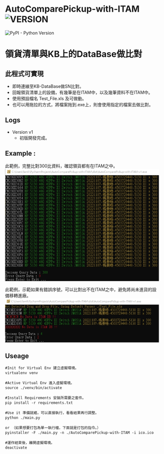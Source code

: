 # AutoComparePickup-with-ITAM ![VERSION](https://img.shields.io/badge/Version-1-green.svg)
![PyPI - Python Version](https://img.shields.io/pypi/pyversions/Django.svg)
# 領貨清單與KB上的DataBase做比對
## 此程式可實現
  - 即時連線至KB-DataBase做SN比對。
  - 回報領貨清單上的設備，有幾筆是在ITAM中，以及幾筆資料不在ITAM中。
  - 使用預設檔名 Test_File.xls 及可做動。
  - 也可以用拖拉的方式，將檔案拖到.exe上，則會使用指定的檔案去做比對。

## Logs
   * Version v1
     - 初版開發完成。

## Example :
此範例，完整比對300比資料，確認領貨都有在ITAM之中。
![Info](./img/img1.jpg "Pic1")

此範例，示範如果有錯誤序號，可以比對出不在ITAM之中，避免將尚未進貨的設備移轉進廠。
![Info](./img/img2.jpg "Pic2")

## Useage
    #Init for Virtual Env 建立虛擬環境。
    virtualenv venv
    
    #Active Virtual Env 進入虛擬環境。
    source ./venv/bin/activate
    
    #Install Requirements 安裝所需要之套件。
    pip install -r requirements.txt
    
    #Use it 準備就緒，可以直接執行，看看結果再行調整。
    python ./main.py
    
    or （如果想要打包為單一執行檔，下面就是打包的指令。）
    pyinstaller -F ./main.py -n ./AutoComparePickup-with-ITAM -i ico.ico
    
    #運作結束後，離開虛擬環境。
    deactivate
